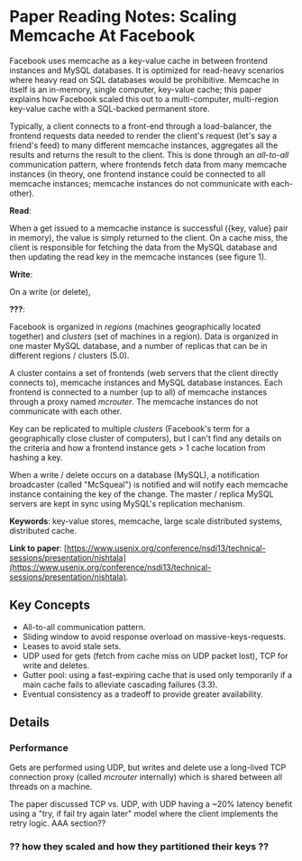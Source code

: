 
# Paper Reading Notes: Scaling Memcache At Facebook

Facebook uses memcache as a key-value cache in between frontend instances and MySQL databases. It is optimized for read-heavy scenarios where heavy read on SQL databases would be prohibitive. Memcache in itself is an in-memory, single computer, key-value cache; this paper explains how Facebook scaled this out to a multi-computer, multi-region key-value cache with a SQL-backed permanent store.

Typically, a client connects to a front-end through a load-balancer, the frontend requests data needed to render the client's request (let's say a friend's feed) to many different memcache instances, aggregates all the results and returns the result to the client. This is done through an _all-to-all_ communication pattern, where frontends fetch data from many memcache instances (in theory, one frontend instance could be connected to all memcache instances; memcache instances do not communicate with each-other). 

**Read**:

When a get issued to a memcache instance is successful ({key, value} pair in memory), the value is simply returned to the client. On a cache miss, the client is responsible for fetching the data from the MySQL database and then updating the read key in the memcache instances (see figure 1).

**Write**:

On a write (or delete), 

**???**:


Facebook is organized in _regions_ (machines geographically located together) and _clusters_ (set of machines in a region). Data is organized in one master MySQL database, and a number of replicas that can be in different regions / clusters (5.0).

A cluster contains a set of frontends (web servers that the client directly connects to), memcache instances and MySQL database instances. Each frontend is connected to a number (up to all) of memcache instances through a proxy named _mcrouter_. The memcache instances do not communicate with each other.

Key can be replicated to multiple _clusters_ (Facebook's term for a geographically close cluster of computers), but I can't find any details on the criteria and how a frontend instance gets > 1 cache location from hashing a key.

When a write / delete occurs on a database (MySQL), a notification broadcaster (called "McSqueal") is notified and will notify each memcache instance containing the key of the change. The master / replica MySQL servers are kept in sync using MySQL's replication mechanism.

**Keywords**: key-value stores, memcache, large scale distributed systems, distributed cache.

**Link to paper**: [https://www.usenix.org/conference/nsdi13/technical-sessions/presentation/nishtala](https://www.usenix.org/conference/nsdi13/technical-sessions/presentation/nishtala).

## Key Concepts

- All-to-all communication pattern.
- Sliding window to avoid response overload on massive-keys-requests.
- Leases to avoid stale sets.
- UDP used for gets (fetch from cache miss on UDP packet lost), TCP for write and deletes.
- Gutter pool: using a fast-expiring cache that is used only temporarily if a main cache fails to alleviate cascading failures (3.3).
- Eventual consistency as a tradeoff to provide greater availability.

## Details



### Performance

Gets are performed using UDP, but writes and delete use a long-lived TCP connection proxy (called _mcrouter_ internally) which is shared between all threads on a machine.

The paper discussed TCP vs. UDP, with UDP having a ~20% latency benefit using a "try, if fail try again later" model where the client implements the retry logic. AAA section??

### ?? how they scaled and how they partitioned their keys ??







